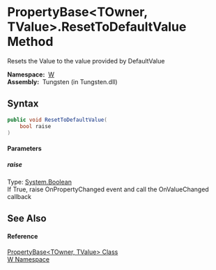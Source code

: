 PropertyBase&lt;TOwner, TValue>.ResetToDefaultValue Method
==========================================================
  Resets the Value to the value provided by DefaultValue

  **Namespace:**  [W][1]  
  **Assembly:**  Tungsten (in Tungsten.dll)

Syntax
------

```csharp
public void ResetToDefaultValue(
	bool raise
)
```

#### Parameters

##### *raise*
Type: [System.Boolean][2]  
If True, raise OnPropertyChanged event and call the OnValueChanged callback


See Also
--------

#### Reference
[PropertyBase&lt;TOwner, TValue> Class][3]  
[W Namespace][1]  

[1]: ../README.md
[2]: http://msdn.microsoft.com/en-us/library/a28wyd50
[3]: README.md
[4]: ../../_icons/Help.png